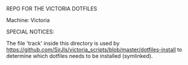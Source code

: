 REPO FOR THE VICTORIA DOTFILES

Machine: Victoria

SPECIAL NOTICES:

The file 'track' inside this directory is used by
https://github.com/SirJls/victoria_scripts/blob/master/dotfiles-install to
determine which dotfiles needs to be installed (symlinked).
